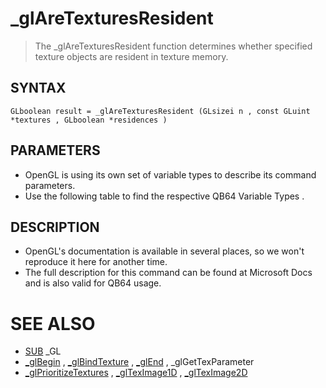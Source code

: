 # _glAreTexturesResident
> The _glAreTexturesResident function determines whether specified texture objects are resident in texture memory.

## SYNTAX
`GLboolean result = _glAreTexturesResident (GLsizei n , const GLuint *textures , GLboolean *residences )`

## PARAMETERS
* OpenGL is using its own set of variable types to describe its command parameters.
* Use the following table to find the respective QB64 Variable Types .


## DESCRIPTION
* OpenGL's documentation is available in several places, so we won't reproduce it here for another time.
* The full description for this command can be found at Microsoft Docs and is also valid for QB64 usage.


# SEE ALSO
* [SUB](SUB.md) _GL
* [_glBegin](_glBegin.md) , [_glBindTexture](_glBindTexture.md) , [_glEnd](_glEnd.md) , _glGetTexParameter
* [_glPrioritizeTextures](_glPrioritizeTextures.md) , [_glTexImage1D](_glTexImage1D.md) , [_glTexImage2D](_glTexImage2D.md)

